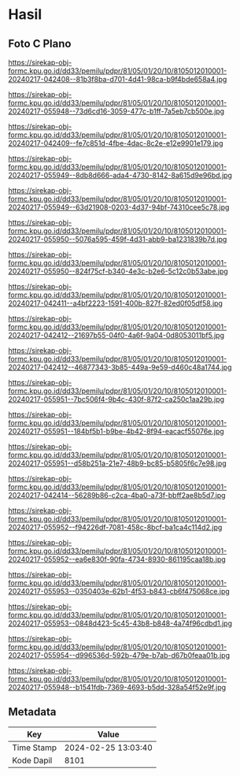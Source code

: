# Hasil

## Foto C Plano

https://sirekap-obj-formc.kpu.go.id/dd33/pemilu/pdpr/81/05/01/20/10/8105012010001-20240217-042408--81b3f8ba-d701-4d41-98ca-b9f4bde658a4.jpg

https://sirekap-obj-formc.kpu.go.id/dd33/pemilu/pdpr/81/05/01/20/10/8105012010001-20240217-055948--73d6cd16-3059-477c-b1ff-7a5eb7cb500e.jpg

https://sirekap-obj-formc.kpu.go.id/dd33/pemilu/pdpr/81/05/01/20/10/8105012010001-20240217-042409--fe7c851d-4fbe-4dac-8c2e-e12e9901e179.jpg

https://sirekap-obj-formc.kpu.go.id/dd33/pemilu/pdpr/81/05/01/20/10/8105012010001-20240217-055949--8db8d666-ada4-4730-8142-8a615d9e96bd.jpg

https://sirekap-obj-formc.kpu.go.id/dd33/pemilu/pdpr/81/05/01/20/10/8105012010001-20240217-055949--63d21908-0203-4d37-94bf-74310cee5c78.jpg

https://sirekap-obj-formc.kpu.go.id/dd33/pemilu/pdpr/81/05/01/20/10/8105012010001-20240217-055950--5076a595-459f-4d31-abb9-ba1231839b7d.jpg

https://sirekap-obj-formc.kpu.go.id/dd33/pemilu/pdpr/81/05/01/20/10/8105012010001-20240217-055950--824f75cf-b340-4e3c-b2e6-5c12c0b53abe.jpg

https://sirekap-obj-formc.kpu.go.id/dd33/pemilu/pdpr/81/05/01/20/10/8105012010001-20240217-042411--a4bf2223-1591-400b-827f-82ed0f05df58.jpg

https://sirekap-obj-formc.kpu.go.id/dd33/pemilu/pdpr/81/05/01/20/10/8105012010001-20240217-042412--21697b55-04f0-4a6f-9a04-0d8053011bf5.jpg

https://sirekap-obj-formc.kpu.go.id/dd33/pemilu/pdpr/81/05/01/20/10/8105012010001-20240217-042412--46877343-3b85-449a-9e59-d460c48a1744.jpg

https://sirekap-obj-formc.kpu.go.id/dd33/pemilu/pdpr/81/05/01/20/10/8105012010001-20240217-055951--7bc506f4-9b4c-430f-87f2-ca250c1aa29b.jpg

https://sirekap-obj-formc.kpu.go.id/dd33/pemilu/pdpr/81/05/01/20/10/8105012010001-20240217-055951--184bf5b1-b9be-4b42-8f94-eacacf55076e.jpg

https://sirekap-obj-formc.kpu.go.id/dd33/pemilu/pdpr/81/05/01/20/10/8105012010001-20240217-055951--d58b251a-21e7-48b9-bc85-b5805f6c7e98.jpg

https://sirekap-obj-formc.kpu.go.id/dd33/pemilu/pdpr/81/05/01/20/10/8105012010001-20240217-042414--56289b86-c2ca-4ba0-a73f-bbff2ae8b5d7.jpg

https://sirekap-obj-formc.kpu.go.id/dd33/pemilu/pdpr/81/05/01/20/10/8105012010001-20240217-055952--f94226df-7081-458c-8bcf-ba1ca4c114d2.jpg

https://sirekap-obj-formc.kpu.go.id/dd33/pemilu/pdpr/81/05/01/20/10/8105012010001-20240217-055952--ea6e830f-90fa-4734-8930-861195caa18b.jpg

https://sirekap-obj-formc.kpu.go.id/dd33/pemilu/pdpr/81/05/01/20/10/8105012010001-20240217-055953--0350403e-62b1-4f53-b843-cb6f475068ce.jpg

https://sirekap-obj-formc.kpu.go.id/dd33/pemilu/pdpr/81/05/01/20/10/8105012010001-20240217-055953--0848d423-5c45-43b8-b848-4a74f96cdbd1.jpg

https://sirekap-obj-formc.kpu.go.id/dd33/pemilu/pdpr/81/05/01/20/10/8105012010001-20240217-055954--d996536d-592b-479e-b7ab-d67b0feaa01b.jpg

https://sirekap-obj-formc.kpu.go.id/dd33/pemilu/pdpr/81/05/01/20/10/8105012010001-20240217-055948--b1541fdb-7369-4693-b5dd-328a54f52e9f.jpg


## Metadata

| Key        | Value               |
| ---------- | ------------------- |
| Time Stamp | 2024-02-25 13:03:40 |
| Kode Dapil | 8101                |



